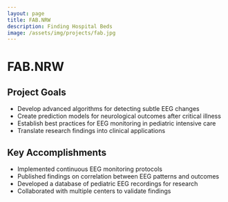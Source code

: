 ```yaml
---
layout: page
title: FAB.NRW
description: Finding Hospital Beds
image: /assets/img/projects/fab.jpg
---
```


<style>
  .page-description { display: none; }
</style>

# FAB.NRW

## Project Goals

- Develop advanced algorithms for detecting subtle EEG changes
- Create prediction models for neurological outcomes after critical illness
- Establish best practices for EEG monitoring in pediatric intensive care
- Translate research findings into clinical applications

## Key Accomplishments

- Implemented continuous EEG monitoring protocols
- Published findings on correlation between EEG patterns and outcomes
- Developed a database of pediatric EEG recordings for research
- Collaborated with multiple centers to validate findings
